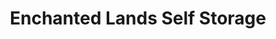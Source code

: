 ---
title: "Enchanted Lands Self Storage"
url: /roswell/enchanted-lands-self-storage/
shop: Baumarkt
---